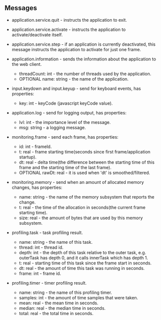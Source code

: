 Messages
------------

* application.service.quit - instructs the application to exit.
* application.service.activate - instructs the application to activate/deactivate itself.
* application.service.step - if an application is currently deactivated, this message instructs the application to activate for just one frame.

* application.information - sends the information about the application to the web client.
  * threadCount: int - the number of threads used by the application.
  * OPTIONAL name: string - the name of the application.
  
* input.keydown and input.keyup - send for keyboard events, has properties:
  * key: int - keyCode (javascript keyCode value).

* application.log - send for logging output, has properties: 
  * lvl: int - the importance level of the message.
  * msg: string - a logging message.

* monitoring.frame - send each frame, has properties:
  * id: int - frameId.
  * t: real - frame starting time(seconds since first frame/application startup).
  * dt: real - delta time(the difference between the starting time of this frame and the starting time of the last frame).
  * OPTIONAL rawDt: real - it is used when 'dt' is smoothed/filtered.
  
* monitoring.memory - send when an amount of allocated memory changes, has properties:
  * name: string - the name of the memory subsystem that reports the change.
  * t: real - the time of the allocation in seconds(the current frame starting time).
  * size: real - the amount of bytes that are used by this memory subsystem.
	
* profiling.task - task profiling result.
  * name: string - the name of this task.
  * thread: int - thread id.
  * depth: int - the depth of this task relative to the outer task, e.g. outerTask has depth 0, and it calls innerTask which has depth 1.
  * t: real - starting time of this task since the frame start in seconds.
  * dt: real - the amount of time this task was running in seconds.
  * frame: int - frame id.
  
* profiling.timer - timer profiling result.
  * name: string - the name of this profiling timer.
  * samples: int - the amount of time samples that were taken.
  * mean: real - the mean time in seconds.
  * median: real - the median time in seconds.
  * total: real - the total time in seconds.
